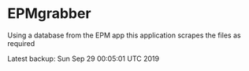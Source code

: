 # EPMgrabber
Using a database from the EPM app this application scrapes the files as required


Latest backup: Sun Sep 29 00:05:01 UTC 2019
